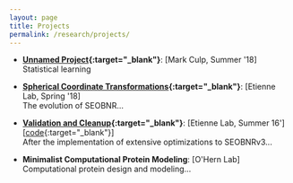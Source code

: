 ```yaml
---
layout: page
title: Projects
permalink: /research/projects/
---
```

- **[Unnamed Project](/files/203-final-project.pdf){:target="_blank"}**: [Mark Culp, Summer '18] <br>
Statistical learning

- **[Spherical Coordinate Transformations](/files/cmps-245-winter.pdf){:target="_blank"}**: [Etienne Lab, Spring '18] <br>
The evolution of SEOBNR...

- **[Validation and Cleanup](/files/242-final-report.pdf){:target="_blank"}**: [Etienne Lab, Summer 16'] [[code](https://github.com){:target="_blank"}] <br>
After the implementation of extensive optimizations to SEOBNRv3...

- **Minimalist Computational Protein Modeling**: [O'Hern Lab] <br>
Computational protein design and modeling...
